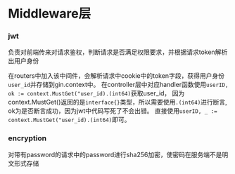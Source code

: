 # Middleware层
### jwt
负责对前端传来对请求鉴权，判断请求是否满足权限要求，并根据请求token解析出用户身份

在routers中加入该中间件，会解析请求中cookie中的token字段，获得用户身份`user_id`并存储到gin.context中。
在controller层中对应handler函数使用`userID, ok := context.MustGet("user_id).(int64)`获取user_id，
因为context.MustGet()返回的是`interface{}`类型，所以需要使用`.(int64)`进行断言, ok为是否断言成功，因为jwt中代码写死了不会出错。
直接使用`userID, _ := context.MustGet("user_id).(int64)`即可。
### encryption
对带有password的请求中的password进行sha256加密，使密码在服务端不是明文形式存储
